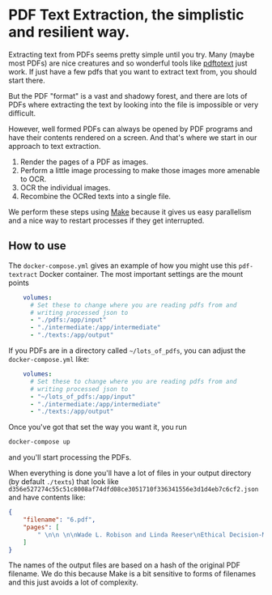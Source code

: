 # PDF Text Extraction, the simplistic and resilient way.

Extracting text from PDFs seems pretty simple until you try. Many (maybe most PDFs) are nice creatures and so wonderful tools like [pdftotext](https://en.wikipedia.org/wiki/Pdftotext) just work. If just have a few pdfs that you want to extract text from, you should start there.

But the PDF "format" is a vast and shadowy forest, and there are lots of PDFs where extracting the text by looking into the file is impossible or very difficult.

However, well formed PDFs can always be opened by PDF programs and have their contents rendered on a screen. And that's where we start in our approach to text extraction. 

1. Render the pages of a PDF as images.
2. Perform a little image processing to make those images more amenable to OCR.
3. OCR the individual images.
4. Recombine the OCRed texts into a single file.

We perform these steps using [Make](https://en.wikipedia.org/wiki/Make_(software)) because it gives us easy parallelism and a nice way to restart processes if they get interrupted.

## How to use

The `docker-compose.yml` gives an example of how you might use this `pdf-textract` Docker container. The most important settings are the mount points

```yml
    volumes:
      # Set these to change where you are reading pdfs from and
      # writing processed json to
      - "./pdfs:/app/input"
      - "./intermediate:/app/intermediate"
      - "./texts:/app/output"
```

If you PDFs are in a directory called `~/lots_of_pdfs`, you can adjust the `docker-compose.yml` like:

```yml
    volumes:
      # Set these to change where you are reading pdfs from and
      # writing processed json to
      - "~/lots_of_pdfs:/app/input"
      - "./intermediate:/app/intermediate"
      - "./texts:/app/output"
```

Once you've got that set the way you want it, you run

```bash
docker-compose up
```

and you'll start processing the PDFs. 

When everything is done you'll have a lot of files in your output directory (by default `./texts`) that look like `d356e527274c55c51c8008af74dfd08ce3051710f336341556e3d1d4eb7c6cf2.json` and have contents like:

```json
{
    "filename": "6.pdf",
    "pages": [
        " \n\n \n\nWade L. Robison and Linda Reeser\nEthical Decision-Making in Social Work\n\nChapter 6\n\nJustice\n\nIntroduction\n1. Particular justice\n. The formal principle of justice\n. Substantive principles of justice\n. Using princ.."
    ]
}
```

The names of the output files are based on a hash of the original PDF filename. We do this because Make is a bit sensitive to forms of filenames and this just avoids a lot of complexity. 
